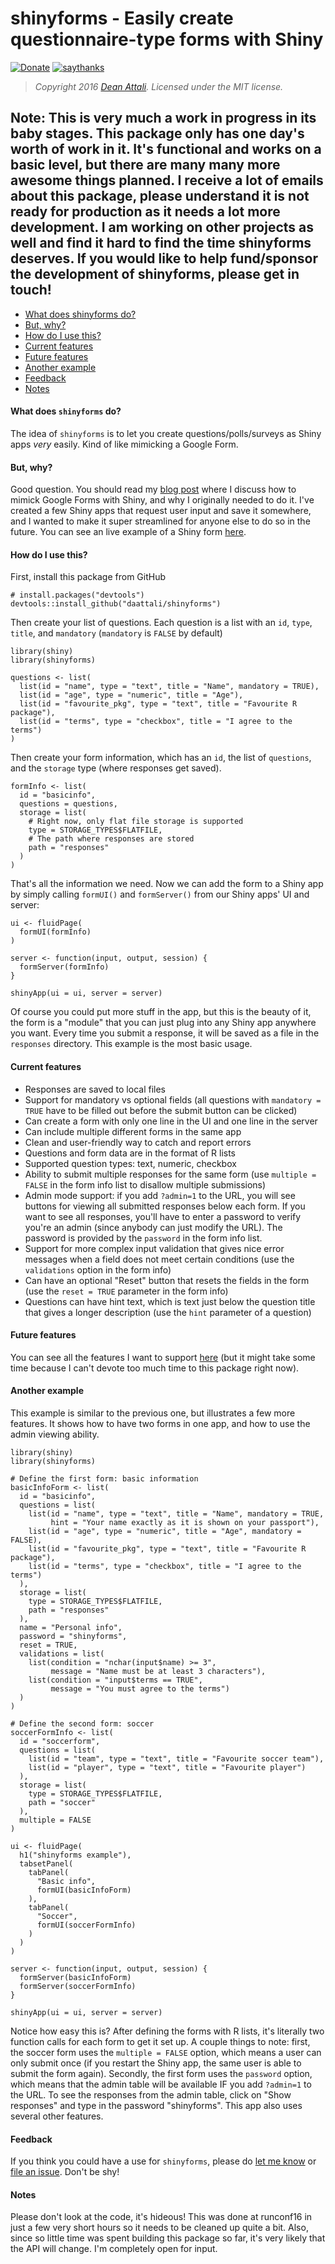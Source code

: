 # shinyforms - Easily create questionnaire-type forms with Shiny 

[![Donate](http://i.imgur.com/vCIGFrH.png)](https://www.paypal.me/daattali)
[![saythanks](http://i.imgur.com/L88apDa.png)](https://saythanks.io/to/daattali)

> *Copyright 2016 [Dean Attali](http://deanattali.com). Licensed under the MIT license.*

## Note: This is very much a work in progress in its baby stages. This package only has one day's worth of work in it.  It's functional and works on a basic level, but there are many many more awesome things planned. I receive a lot of emails about this package, please understand it is not ready for production as it needs a lot more development. I am working on other projects as well and find it hard to find the time shinyforms deserves. If you would like to help fund/sponsor the development of shinyforms, please get in touch!

- [What does shinyforms do?](#what-does-shinyforms-do)
- [But, why?](#buy-why)
- [How do I use this?](#how-do-i-use-this)
- [Current features](#current-features)
- [Future features](#future-features)
- [Another example](#another-example)
- [Feedback](#feedback)
- [Notes](#notes)

#### What does `shinyforms` do?

The idea of `shinyforms` is to let you create questions/polls/surveys as Shiny apps *very* easily.  Kind of like mimicking a Google Form.  

#### But, why?

Good question. You should read my [blog post](http://deanattali.com/2015/06/14/mimicking-google-form-shiny/) where I discuss how to mimick Google Forms with Shiny, and why I originally needed to do it. I've created a few Shiny apps that request user input and save it somewhere, and I wanted to make it super streamlined for anyone else to do so in the future. You can see an live example of a Shiny form [here](http://daattali.com/shiny/mimic-google-form/).

#### How do I use this?

First, install this package from GitHub

```
# install.packages("devtools")
devtools::install_github("daattali/shinyforms")
```

Then create your list of questions. Each question is a list with an `id`, `type`, `title`, and `mandatory` (`mandatory` is `FALSE` by default)

```
library(shiny)
library(shinyforms)

questions <- list(
  list(id = "name", type = "text", title = "Name", mandatory = TRUE),
  list(id = "age", type = "numeric", title = "Age"),
  list(id = "favourite_pkg", type = "text", title = "Favourite R package"),
  list(id = "terms", type = "checkbox", title = "I agree to the terms")
)
```

Then create your form information, which has an `id`, the list of `questions`, and the `storage` type (where responses get saved).

```
formInfo <- list(
  id = "basicinfo",
  questions = questions,
  storage = list(
    # Right now, only flat file storage is supported
    type = STORAGE_TYPES$FLATFILE,
    # The path where responses are stored
    path = "responses"
  )
)
```

That's all the information we need. Now we can add the form to a Shiny app by simply calling `formUI()` and `formServer()` from our Shiny apps' UI and server:

```
ui <- fluidPage(
  formUI(formInfo)
)

server <- function(input, output, session) {
  formServer(formInfo)
}

shinyApp(ui = ui, server = server)
```

Of course you could put more stuff in the app, but this is the beauty of it, the form is a "module" that you can just plug into any Shiny app anywhere you want. Every time you submit a response, it will be saved as a file in the `responses` directory. This example is the most basic usage.

#### Current features

- Responses are saved to local files
- Support for mandatory vs optional fields (all questions with `mandatory = TRUE` have to be filled out before the submit button can be clicked)
- Can create a form with only one line in the UI and one line in the server 
- Can include multiple different forms in the same app 
- Clean and user-friendly way to catch and report errors
- Questions and form data are in the format of R lists
- Supported question types: text, numeric, checkbox
- Ability to submit multiple responses for the same form (use `multiple = FALSE` in the form info list to disallow multiple submissions)
- Admin mode support: if you add `?admin=1` to the URL, you will see buttons for viewing all submitted responses below each form. If you want to see all responses, you'll have to enter a password to verify you're an admin (since anybody can just modify the URL). The password is provided by the `password` in the form info list. 
- Support for more complex input validation that gives nice error messages when a field does not meet certain conditions (use the `validations` option in the form info)
- Can have an optional "Reset" button that resets the fields in the form (use the `reset = TRUE` parameter in the form info)
- Questions can have hint text, which is text just below the question title that gives a longer description (use the `hint` parameter of a question)

#### Future features

You can see all the features I want to support [here](https://github.com/daattali/shinyforms/issues) (but it might take some time because I can't devote too much time to this package right now).

#### Another example

This example is similar to the previous one, but illustrates a few more features. It shows how to have two forms in one app, and how to use the admin viewing ability.

```
library(shiny)
library(shinyforms)

# Define the first form: basic information
basicInfoForm <- list(
  id = "basicinfo",
  questions = list(
    list(id = "name", type = "text", title = "Name", mandatory = TRUE,
         hint = "Your name exactly as it is shown on your passport"),
    list(id = "age", type = "numeric", title = "Age", mandatory = FALSE),
    list(id = "favourite_pkg", type = "text", title = "Favourite R package"),
    list(id = "terms", type = "checkbox", title = "I agree to the terms")
  ),
  storage = list(
    type = STORAGE_TYPES$FLATFILE,
    path = "responses"
  ),
  name = "Personal info",
  password = "shinyforms",
  reset = TRUE,
  validations = list(
    list(condition = "nchar(input$name) >= 3",
         message = "Name must be at least 3 characters"),
    list(condition = "input$terms == TRUE",
         message = "You must agree to the terms")
  )
)

# Define the second form: soccer
soccerFormInfo <- list(
  id = "soccerform",
  questions = list(
    list(id = "team", type = "text", title = "Favourite soccer team"),
    list(id = "player", type = "text", title = "Favourite player")
  ),
  storage = list(
    type = STORAGE_TYPES$FLATFILE,
    path = "soccer"
  ),
  multiple = FALSE
)

ui <- fluidPage(
  h1("shinyforms example"),
  tabsetPanel(
    tabPanel(
      "Basic info",
      formUI(basicInfoForm)
    ),
    tabPanel(
      "Soccer",
      formUI(soccerFormInfo)
    )
  )
)

server <- function(input, output, session) {
  formServer(basicInfoForm)
  formServer(soccerFormInfo)
}

shinyApp(ui = ui, server = server)
```

Notice how easy this is? After defining the forms with R lists, it's literally two function calls for each form to get it set up. A couple things to note: first, the soccer form uses the `multiple = FALSE` option, which means a user can only submit once (if you restart the Shiny app, the same user is able to submit the form again). Secondly, the first form uses the `password` option, which means that the admin table will be available IF you add `?admin=1` to the URL. To see the responses from the admin table, click on "Show responses" and type in the password "shinyforms". This app also uses several other features.

#### Feedback

If you think you could have a use for `shinyforms`, please do [let me know](http://deanattali.com/aboutme/#contact) or [file an issue](https://github.com/daattali/shinyforms/issues). Don't be shy!

#### Notes

Please don't look at the code, it's hideous! This was done at runconf16 in just a few very short hours so it needs to be cleaned up quite a bit. Also, since so little time was spent building this package so far, it's very likely that the API will change. I'm completely open for input.
